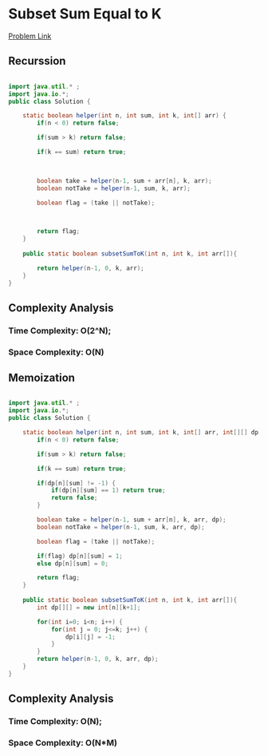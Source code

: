 # Subset Sum Equal to K

[Problem Link](https://www.codingninjas.com/studio/problems/subset-sum-equal-to-k_1550954?utm_source=striver&utm_medium=website&utm_campaign=a_zcoursetuf&leftPanelTabValue=PROBLEM)


## Recurssion

```Java

import java.util.* ;
import java.io.*; 
public class Solution {

    static boolean helper(int n, int sum, int k, int[] arr) {
        if(n < 0) return false;

        if(sum > k) return false;

        if(k == sum) return true;

        

        boolean take = helper(n-1, sum + arr[n], k, arr);
        boolean notTake = helper(n-1, sum, k, arr);

        boolean flag = (take || notTake);

        

        return flag;
    }
    
    public static boolean subsetSumToK(int n, int k, int arr[]){

        return helper(n-1, 0, k, arr);
    }
}


```


## Complexity Analysis

### Time Complexity: O(2^N);

### Space Complexity: O(N)



## Memoization

```Java

import java.util.* ;
import java.io.*; 
public class Solution {

    static boolean helper(int n, int sum, int k, int[] arr, int[][] dp) {
        if(n < 0) return false;

        if(sum > k) return false;

        if(k == sum) return true;

        if(dp[n][sum] != -1) {
            if(dp[n][sum] == 1) return true;
            return false;
        }

        boolean take = helper(n-1, sum + arr[n], k, arr, dp);
        boolean notTake = helper(n-1, sum, k, arr, dp);

        boolean flag = (take || notTake);

        if(flag) dp[n][sum] = 1;
        else dp[n][sum] = 0;

        return flag;
    }
    
    public static boolean subsetSumToK(int n, int k, int arr[]){
        int dp[][] = new int[n][k+1];

        for(int i=0; i<n; i++) {
            for(int j = 0; j<=k; j++) {
                dp[i][j] = -1;
            }
        }
        return helper(n-1, 0, k, arr, dp);
    }
}

```


## Complexity Analysis

### Time Complexity: O(N);

### Space Complexity: O(N*M)


